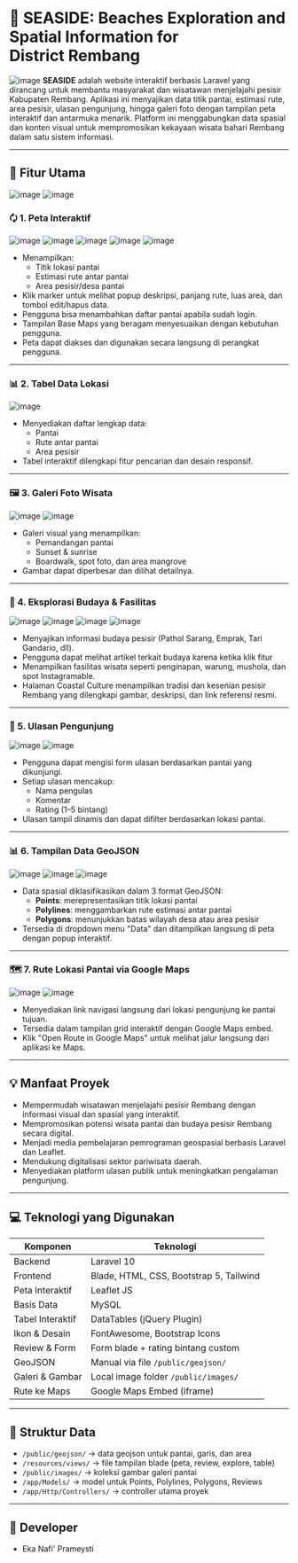# 🌊 **SEASIDE: Beaches Exploration and Spatial Information for District Rembang**
![image](https://github.com/user-attachments/assets/128c849d-5444-47c2-aa12-66c40bee7744)
**SEASIDE** adalah website interaktif berbasis Laravel yang dirancang untuk membantu masyarakat dan wisatawan menjelajahi pesisir Kabupaten Rembang. Aplikasi ini menyajikan data titik pantai, estimasi rute, area pesisir, ulasan pengunjung, hingga galeri foto dengan tampilan peta interaktif dan antarmuka menarik. Platform ini menggabungkan data spasial dan konten visual untuk mempromosikan kekayaan wisata bahari Rembang dalam satu sistem informasi.

---

## 🌟 Fitur Utama
![image](https://github.com/user-attachments/assets/d808d9a7-abb6-411f-99e5-6a5a5f72f0b3)
![image](https://github.com/user-attachments/assets/1e3b7c91-0678-4145-a331-6a4306c2d068)

### 🗘️ 1. Peta Interaktif
![image](https://github.com/user-attachments/assets/4132a0b5-f776-4fd6-a695-17af9365b0c2)
![image](https://github.com/user-attachments/assets/eba5d80f-e7e9-4a73-b3f1-43d88aebecc5)
![image](https://github.com/user-attachments/assets/f92dcef4-30ea-42af-90c6-0241f3e69a32)
![image](https://github.com/user-attachments/assets/349d13f9-dcfe-48fb-8414-9d6fc3bb82aa)
![image](https://github.com/user-attachments/assets/7de1c5d2-1602-4789-8e6b-e4e47edc72e3)
- Menampilkan:
  - Titik lokasi pantai
  - Estimasi rute antar pantai
  - Area pesisir/desa pantai
- Klik marker untuk melihat popup deskripsi, panjang rute, luas area, dan tombol edit/hapus data.
- Pengguna bisa menambahkan daftar pantai apabila sudah login.
- Tampilan Base Maps yang beragam menyesuaikan dengan kebutuhan pengguna.
- Peta dapat diakses dan digunakan secara langsung di perangkat pengguna.

---

### 📊 2. Tabel Data Lokasi
![image](https://github.com/user-attachments/assets/7189c44a-a54f-4218-8574-b2638b7e0614)

- Menyediakan daftar lengkap data:
  - Pantai
  - Rute antar pantai
  - Area pesisir
- Tabel interaktif dilengkapi fitur pencarian dan desain responsif.

---

### 🖼️ 3. Galeri Foto Wisata
![image](https://github.com/user-attachments/assets/7c930620-d87f-40f4-a1cc-ff8064807d56)
![image](https://github.com/user-attachments/assets/5f4e8275-0d82-4635-8dfa-d9f21cc99c27)
- Galeri visual yang menampilkan:
  - Pemandangan pantai
  - Sunset & sunrise
  - Boardwalk, spot foto, dan area mangrove
- Gambar dapat diperbesar dan dilihat detailnya.

---

### 🧽 4. Eksplorasi Budaya & Fasilitas
![image](https://github.com/user-attachments/assets/5afd8c6d-5131-4ae6-b3fa-a379760f7104)
![image](https://github.com/user-attachments/assets/01c5c26a-a644-48fb-b34c-b747273bfc40)
![image](https://github.com/user-attachments/assets/544fdff5-ca2f-4b03-9765-341309d5d126)
![image](https://github.com/user-attachments/assets/3d9577a7-8850-42c3-9ac6-0bdbec135b47)
- Menyajikan informasi budaya pesisir (Pathol Sarang, Emprak, Tari Gandario, dll).
- Pengguna dapat melihat artikel terkait budaya karena ketika klik fitur 
- Menampilkan fasilitas wisata seperti penginapan, warung, mushola, dan spot Instagramable.
- Halaman Coastal Culture menampilkan tradisi dan kesenian pesisir Rembang yang dilengkapi gambar, deskripsi, dan link referensi resmi.

---

### 📝 5. Ulasan Pengunjung
![image](https://github.com/user-attachments/assets/6c75ae76-5843-416f-a35a-4cdd2deb391b)
![image](https://github.com/user-attachments/assets/2789f222-cec0-498a-aa73-6071b552096c)
- Pengguna dapat mengisi form ulasan berdasarkan pantai yang dikunjungi.
- Setiap ulasan mencakup:
  - Nama pengulas
  - Komentar
  - Rating (1–5 bintang)
- Ulasan tampil dinamis dan dapat difilter berdasarkan lokasi pantai.

---

### 📊 6. Tampilan Data GeoJSON
![image](https://github.com/user-attachments/assets/d2906ac7-1831-4258-9569-535ed041625a)
![image](https://github.com/user-attachments/assets/521f43fd-8c00-4c78-9ec7-fad8e191c921)
![image](https://github.com/user-attachments/assets/24977a85-dee6-4fa8-af9f-76b245cfae04)
- Data spasial diklasifikasikan dalam 3 format GeoJSON:
  - **Points**: merepresentasikan titik lokasi pantai
  - **Polylines**: menggambarkan rute estimasi antar pantai
  - **Polygons**: menunjukkan batas wilayah desa atau area pesisir
- Tersedia di dropdown menu "Data" dan ditampilkan langsung di peta dengan popup interaktif.

---

### 🗺️ 7. Rute Lokasi Pantai via Google Maps
![image](https://github.com/user-attachments/assets/3d8f3fdc-a7f4-47bd-8ae0-cfc1b13f2734)
![image](https://github.com/user-attachments/assets/eecdcdeb-12e5-4d45-a2eb-23d8a173bcd8)
- Menyediakan link navigasi langsung dari lokasi pengunjung ke pantai tujuan.
- Tersedia dalam tampilan grid interaktif dengan Google Maps embed.
- Klik "Open Route in Google Maps" untuk melihat jalur langsung dari aplikasi ke Maps.

---

## 💡 Manfaat Proyek
- Mempermudah wisatawan menjelajahi pesisir Rembang dengan informasi visual dan spasial yang interaktif.
- Mempromosikan potensi wisata pantai dan budaya pesisir Rembang secara digital.
- Menjadi media pembelajaran pemrograman geospasial berbasis Laravel dan Leaflet.
- Mendukung digitalisasi sektor pariwisata daerah.
- Menyediakan platform ulasan publik untuk meningkatkan pengalaman pengunjung.

---

## 💻 Teknologi yang Digunakan

| Komponen              | Teknologi                                  |
|-----------------------|---------------------------------------------|
| Backend               | Laravel 10                                  |
| Frontend              | Blade, HTML, CSS, Bootstrap 5, Tailwind     |
| Peta Interaktif       | Leaflet JS                                  |
| Basis Data            | MySQL                                       |
| Tabel Interaktif      | DataTables (jQuery Plugin)                  |
| Ikon & Desain         | FontAwesome, Bootstrap Icons                |
| Review & Form         | Form blade + rating bintang custom          |
| GeoJSON               | Manual via file `/public/geojson/`          |
| Galeri & Gambar       | Local image folder `/public/images/`        |
| Rute ke Maps          | Google Maps Embed (iframe)                  |

---

## 📂 Struktur Data
- `/public/geojson/` → data geojson untuk pantai, garis, dan area
- `/resources/views/` → file tampilan blade (peta, review, explore, table)
- `/public/images/` → koleksi gambar galeri pantai
- `/app/Models/` → model untuk Points, Polylines, Polygons, Reviews
- `/app/Http/Controllers/` → controller utama proyek

---

## 👤 Developer
- Eka Nafi' Prameysti
